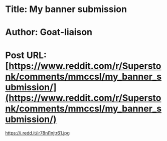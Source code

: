 # Title: My banner submission
# Author: Goat-liaison
# Post URL: [https://www.reddit.com/r/Superstonk/comments/mmccsl/my_banner_submission/](https://www.reddit.com/r/Superstonk/comments/mmccsl/my_banner_submission/)


https://i.redd.it/ir78nl1njtr61.jpg